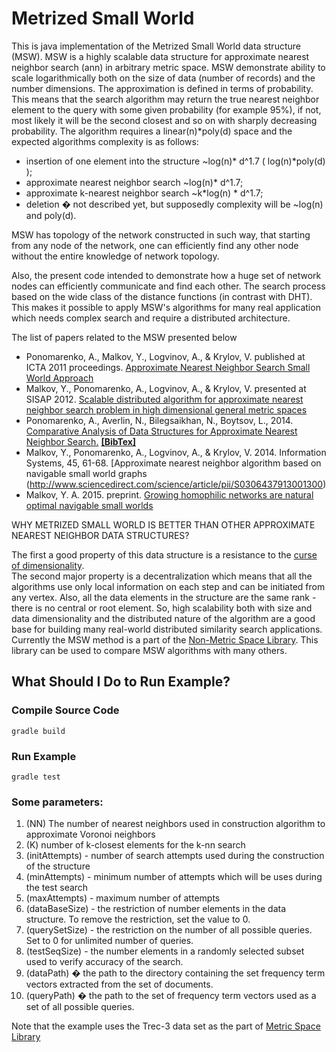 # Metrized Small World
This is java implementation of the Metrized Small World data structure (MSW). 
MSW is a highly scalable data structure for approximate nearest neighbor search (ann) in arbitrary metric space. 
MSW demonstrate ability to scale logarithmically both on the size of data (number of records) and the number dimensions.
The approximation is defined in terms of probability. This means that the search algorithm may return the true nearest neighbor element to the query with some given probability (for example 95%), if not, most likely it will be the second closest and so on with sharply decreasing probability. 
The algorithm requires a linear(n)*poly(d) space and the expected algorithms complexity is as follows:

* insertion of one element into the structure ~log(n)* d^1.7 (  log(n)*poly(d)  );
* approximate nearest neighbor search ~log(n)* d^1.7;
* approximate k-nearest neighbor search ~k*log(n) * d^1.7;
* deletion � not described yet, but supposedly complexity will be ~log(n) and poly(d).

MSW has topology of the network constructed in such way, that starting from any node of the network, one can efficiently find any other node 
without the entire knowledge of network topology.

Also, the present code intended to demonstrate how a huge set of network nodes can efficiently communicate and find each other. 
The search process based on the wide class of the distance functions (in contrast with DHT). 
This makes it possible to apply MSW's algorithms for many real application which needs complex search and require a distributed architecture. 

The list of papers related to the MSW presented below

* Ponomarenko, A., Malkov, Y., Logvinov, A., & Krylov, V. published at ICTA 2011 proceedings. [Approximate Nearest Neighbor Search Small World Approach](http://www.iiis.org/CDs2011/CD2011IDI/ICTA_2011/Abstract.asp?myurl=CT175ON.pdf)
* Malkov, Y., Ponomarenko, A., Logvinov, A., & Krylov, V. presented at SISAP 2012. [Scalable distributed algorithm for approximate nearest neighbor search problem in high dimensional general metric spaces](http://link.springer.com/chapter/10.1007/978-3-642-32153-5_10)
* Ponomarenko, A., Averlin, N., Bilegsaikhan, N., Boytsov, L., 2014. [Comparative Analysis of Data Structures for Approximate Nearest Neighbor Search.](http://boytsov.info/pubs/da2014.pdf) [**[BibTex]**](http://scholar.google.com/scholar.bib?q=info:yOjNiT2Ql4AJ:scholar.google.com/&output=citation&hl=en&ct=citation&cd=0)
* Malkov, Y., Ponomarenko, A., Logvinov, A., & Krylov, V. 2014. Information Systems, 45, 61-68. [Approximate nearest neighbor algorithm based on navigable small world graphs (http://www.sciencedirect.com/science/article/pii/S0306437913001300)
* Malkov, Y. A. 2015. preprint. [Growing homophilic networks are natural optimal navigable small worlds](http://arxiv.org/abs/1507.06529)

WHY METRIZED SMALL WORLD IS BETTER THAN OTHER APPROXIMATE NEAREST NEIGHBOR DATA STRUCTURES?

The first a good property of this data structure is a resistance to the [curse of dimensionality](https://en.wikipedia.org/wiki/Curse_of_dimensionality).  
The second major property is a decentralization which means that all the algorithms use only local information on each step and can be initiated from any vertex. 
Also, all the data elements in the structure are the same rank - there is no central or root element.
So, high scalability both with size and data dimensionality and the distributed nature of the algorithm are a good base for building many real-world distributed 
similarity search applications.
Currently the MSW method is a part of the [Non-Metric Space Library](https://github.com/searchivarius/NonMetricSpaceLib).
This library can be used to compare MSW algorithms with many others.

## What Should I Do to Run Example?

### Compile Source Code

``` gradle build ```

### Run Example

``` gradle test ```

### Some parameters:

1. (NN) The number of nearest neighbors used in construction algorithm to approximate Voronoi neighbors
2. (K) number of k-closest elements for the k-nn search
3. (initAttempts) - number of search attempts used during the construction of the structure
4. (minAttempts) - minimum number of attempts which will be uses during the test search
5. (maxAttempts) - maximum number of attempts
6. (dataBaseSize) - the restriction of number elements in the data structure. To remove the restriction, set the value to 0.
7. (querySetSize) - the restriction on the number of all possible queries. Set to 0 for unlimited number of queries.
8. (testSeqSize) - the number elements in a randomly selected subset used to verify accuracy of the search. 
9. (dataPath) � the path to the directory containing the set frequency term vectors extracted from the set of documents.
10. (queryPath) � the path to the set of frequency term vectors used as a set of all possible queries.

Note that the example uses the Trec-3 data set as the part of [Metric Space Library](http://sisap.org/Metric_Space_Library.html)